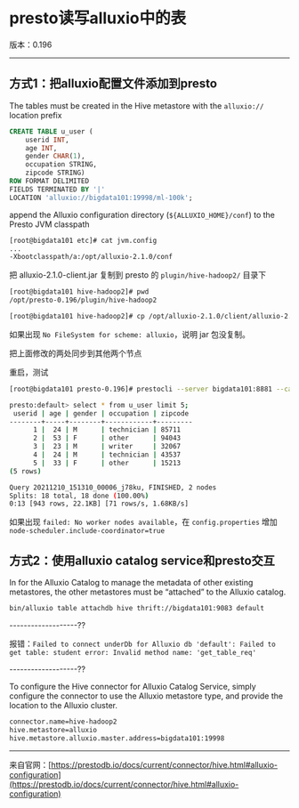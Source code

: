 # presto读写alluxio中的表

版本：0.196

------------------------------------------------------------

## 方式1：把alluxio配置文件添加到presto

The tables must be created in the Hive metastore with the `alluxio://` location prefix

```sql
CREATE TABLE u_user (
    userid INT,
    age INT,
    gender CHAR(1),
    occupation STRING,
    zipcode STRING)
ROW FORMAT DELIMITED
FIELDS TERMINATED BY '|'
LOCATION 'alluxio://bigdata101:19998/ml-100k';
```

append the Alluxio configuration directory (`${ALLUXIO_HOME}/conf`) to the Presto JVM classpath

```sh
[root@bigdata101 etc]# cat jvm.config 
...
-Xbootclasspath/a:/opt/alluxio-2.1.0/conf
```

把 alluxio-2.1.0-client.jar 复制到 presto 的 `plugin/hive-hadoop2/` 目录下

```sh
[root@bigdata101 hive-hadoop2]# pwd
/opt/presto-0.196/plugin/hive-hadoop2

[root@bigdata101 hive-hadoop2]# cp /opt/alluxio-2.1.0/client/alluxio-2.1.0-client.jar .
```

如果出现 `No FileSystem for scheme: alluxio`，说明 jar 包没复制。

把上面修改的两处同步到其他两个节点

重启，测试

```sh
[root@bigdata101 presto-0.196]# prestocli --server bigdata101:8881 --catalog hive --schema default

presto:default> select * from u_user limit 5;
 userid | age | gender | occupation | zipcode 
--------+-----+--------+------------+---------
      1 |  24 | M      | technician | 85711   
      2 |  53 | F      | other      | 94043   
      3 |  23 | M      | writer     | 32067   
      4 |  24 | M      | technician | 43537   
      5 |  33 | F      | other      | 15213   
(5 rows)

Query 20211210_151310_00006_j78ku, FINISHED, 2 nodes
Splits: 18 total, 18 done (100.00%)
0:13 [943 rows, 22.1KB] [71 rows/s, 1.68KB/s]

```

如果出现 `failed: No worker nodes available`，在 `config.properties` 增加 `node-scheduler.include-coordinator=true`

## 方式2：使用alluxio catalog service和presto交互

In for the Alluxio Catalog to manage the metadata of other existing metastores, the other metastores must be “attached” to the Alluxio catalog. 

```sh
bin/alluxio table attachdb hive thrift://bigdata101:9083 default
```
-------------------??

报错：`Failed to connect underDb for Alluxio db 'default': Failed to get table: student error: Invalid method name: 'get_table_req'`

-------------------??

To configure the Hive connector for Alluxio Catalog Service, simply configure the connector to use the Alluxio metastore type, and provide the location to the Alluxio cluster.

```sh
connector.name=hive-hadoop2
hive.metastore=alluxio
hive.metastore.alluxio.master.address=bigdata101:19998
```

--------------------------------------

来自官网：[https://prestodb.io/docs/current/connector/hive.html#alluxio-configuration](https://prestodb.io/docs/current/connector/hive.html#alluxio-configuration)
